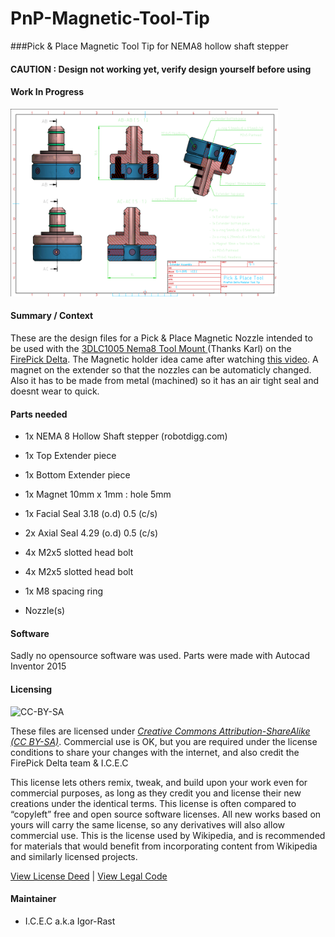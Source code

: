 ﻿# PnP-Magnetic-Tool-Tip
###Pick &amp; Place Magnetic Tool Tip for NEMA8 hollow shaft stepper

#### CAUTION : Design not working yet, verify design yourself before using


#### Work In Progress



<img src="https://github.com/Igor-Rast/PnP-Magnetic-Tool-Tip/blob/master/image/Extender_Assembly_Rev_C.png" height=300px>   </a>


#### Summary / Context

These are the design files for a Pick & Place Magnetic Nozzle intended to be used with the <a href="https://github.com/firepick1/FPD-LooseCanon/blob/dev/mechanical/3DLCxxxx%20-%20LooseCanon%20parts/STL/3DLC1005%20Nema8%20Tool%20Mount%20%28plated%29.stl"> 3DLC1005 Nema8 Tool Mount </a>(Thanks Karl) on the <a href="https://github.com/firepick-delta/firepick-delta"> FirePick Delta</a>. 
The Magnetic holder idea came after watching  <a href="https://www.youtube.com/watch?v=bYfD0UUKyek"> this video</a>.
A magnet on the extender so that the nozzles can be automaticly changed. Also it has to be made from metal (machined) so it has an air tight seal and doesnt wear to quick.


#### Parts needed

- 1x NEMA 8 Hollow Shaft stepper (robotdigg.com)

- 1x Top Extender piece
- 1x Bottom Extender piece 
- 1x Magnet 10mm x 1mm : hole 5mm
- 1x Facial Seal 3.18 (o.d) 0.5 (c/s)
- 2x Axial Seal 4.29 (o.d) 0.5 (c/s)
- 4x M2x5 slotted head bolt
- 4x M2x5 slotted head bolt

- 1x M8 spacing ring
- Nozzle(s)



#### Software
Sadly no opensource software was used. Parts were made with Autocad Inventor 2015




#### Licensing

![CC-BY-SA](http://upload.wikimedia.org/wikipedia/commons/thumb/d/d0/CC-BY-SA_icon.svg/320px-CC-BY-SA_icon.svg.png)

These files are licensed under [*Creative Commons Attribution-ShareAlike (CC BY-SA)*](https://creativecommons.org/licenses/by-sa/4.0/legalcode).  Commercial use is OK, but you are required under the license conditions to share your changes with the internet, and also credit the FirePick Delta team & I.C.E.C


This license lets others remix, tweak, and build upon your work even for commercial purposes, as long as they credit you and license their new creations under the identical terms. This license is often compared to “copyleft” free and open source software licenses. All new works based on yours will carry the same license, so any derivatives will also allow commercial use. This is the license used by Wikipedia, and is recommended for materials that would benefit from incorporating content from Wikipedia and similarly licensed projects. 

[View License Deed](http://creativecommons.org/licenses/by-sa/4.0/) | [View Legal Code](https://creativecommons.org/licenses/by-sa/4.0/legalcode)


#### Maintainer
* I.C.E.C a.k.a Igor-Rast


